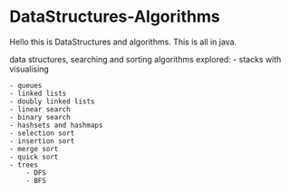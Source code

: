 # DataStructures-Algorithms

Hello this is DataStructures and algorithms. This is all in java.

data structures, searching and sorting algorithms explored: 
    - stacks with visualising 

    
    - queues
    - linked lists
    - doubly linked lists
    - linear search 
    - binary search
    - hashsets and hashmaps
    - selection sort
    - insertion sort
    - merge sort
    - quick sort
    - trees
        - DFS
        - BFS
    